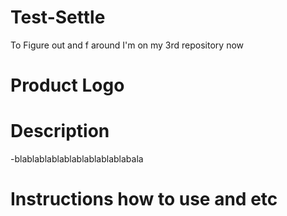 # Test-Settle
To Figure out and f around
I'm on my 3rd repository now

# Product Logo
# Description
-blablablablablablablablablabala

# Instructions how to use and etc
